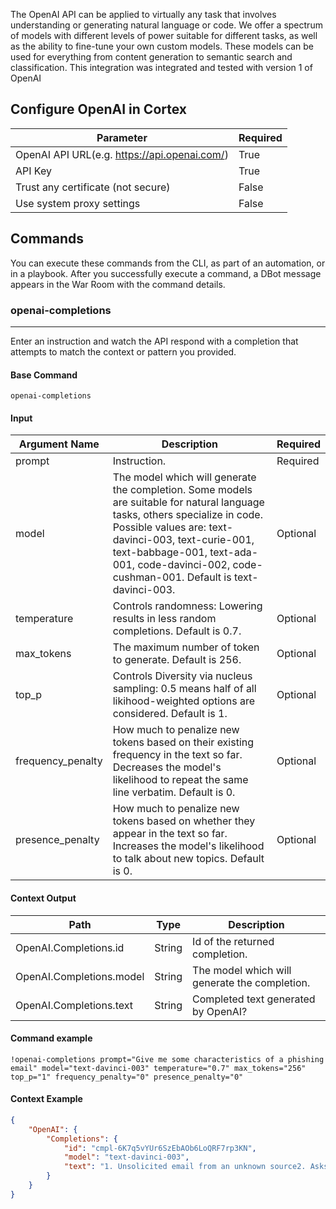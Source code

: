 The OpenAI API can be applied to virtually any task that involves understanding or generating natural language or code. We offer a spectrum of models with different levels of power suitable for different tasks, as well as the ability to fine-tune your own custom models. These models can be used for everything from content generation to semantic search and classification.
This integration was integrated and tested with version 1 of OpenAI

## Configure OpenAI in Cortex


| **Parameter** | **Required** |
| --- | --- |
| OpenAI API URL(e.g. <https://api.openai.com/>) | True |
| API Key | True |
| Trust any certificate (not secure) | False |
| Use system proxy settings | False |

## Commands

You can execute these commands from the CLI, as part of an automation, or in a playbook.
After you successfully execute a command, a DBot message appears in the War Room with the command details.

### openai-completions

***
Enter an instruction and watch the API respond with a completion that attempts to match the context or pattern you provided.


#### Base Command

`openai-completions`

#### Input

| **Argument Name** | **Description** | **Required** |
| --- | --- | --- |
| prompt | Instruction. | Required | 
| model | The model which will generate the completion. Some models are suitable for natural language tasks, others specialize in code. Possible values are: text-davinci-003, text-curie-001, text-babbage-001, text-ada-001, code-davinci-002, code-cushman-001. Default is text-davinci-003. | Optional | 
| temperature | Controls randomness: Lowering results in less random completions. Default is 0.7. | Optional | 
| max_tokens | The maximum number of token to generate. Default is 256. | Optional | 
| top_p | Controls Diversity via nucleus sampling: 0.5 means half of all likihood-weighted options are considered. Default is 1. | Optional | 
| frequency_penalty | How much to penalize new tokens based on their existing frequency in the text so far. Decreases the model's likelihood to repeat the same line verbatim. Default is 0. | Optional | 
| presence_penalty | How much to penalize new tokens based on whether they appear in the text so far. Increases the model's likelihood to talk about new topics. Default is 0. | Optional | 


#### Context Output

| **Path** | **Type** | **Description** |
| --- |----------| --- |
| OpenAI.Completions.id | String   | Id of the returned completion. | 
| OpenAI.Completions.model | String  | The model which will generate the completion. | 
| OpenAI.Completions.text | String  |  Completed text generated by OpenAI? |

#### Command example

```!openai-completions prompt="Give me some characteristics of a phishing email" model="text-davinci-003" temperature="0.7" max_tokens="256" top_p="1" frequency_penalty="0" presence_penalty="0"```

#### Context Example

```json
{
    "OpenAI": {
        "Completions": {
            "id": "cmpl-6K7q5vYUr6SzEbAOb6LoQRF7rp3KN",
            "model": "text-davinci-003",
            "text": "1. Unsolicited email from an unknown source2. Asks for confidential information such as passwords, bank account details, or credit card numbers3. Contains spelling and grammar errors4. Contains urgent language, threats, or a false sense of urgency5. Uses generic greetings like \"Dear Customer\" instead of your name6. Links to a suspicious website that looks legitimate7. Uses a spoofed email address that appears to be from a trusted source"
        }
    }
}
```